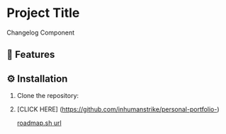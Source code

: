 # Project Title
Changelog Component

## 🚀 Features

## ⚙ Installation
1. Clone the repository:
2. [CLICK HERE] (https://github.com/inhumanstrike/personal-portfolio-)

   [roadmap.sh url](https://roadmap.sh/projects/changelog-component)
